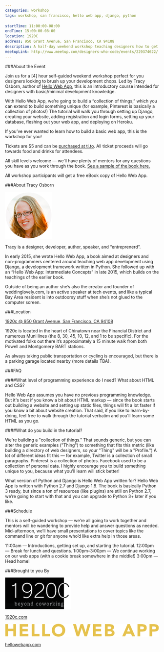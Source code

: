 ```yaml
---
categories: workshop
tags: workshop, san francisco, hello web app, django, python

startTime: 11:00:00-08:00
endTime: 15:00:00-08:00
location: 1920C
address: 950 Grant Avenue, San Francisco, CA 94108
description: A half-day weekend workshop teaching designers how to get started building their own web application based on the popular eBook Hello Web App.
meetupLink: http://www.meetup.com/designers-who-code/events/229374622/
---
```


###About the Event

Join us for a [4] hour self-guided weekend workshop perfect for you designers looking to brush up your development chops. Led by Tracy Osborn, author of [Hello Web App](http://hellowebapp.com), this is an introductory course intended for designers with basic/minimal development knowledge.

With Hello Web App, we’re going to build a “collection of things,” which you can extend to build something unique (for example, Pinterest is basically a collection of photos!) The tutorial will walk you through setting up Django, creating your website, adding registration and login forms, setting up your database, fleshing out your web app, and deploying on Heroku.

If you’ve ever wanted to learn how to build a basic web app, this is the workshop for you!

Tickets are $5 and can be [purchased at ti.to](https://ti.to/designers-who-code/django-for-designers-workshop). All ticket proceeds will go towards food and drinks for attendees.

All skill levels welcome — we’ll have plenty of mentors for any questions you have as you work through the book. [See a sample of the book here.](http://hellowebapp.com/sample)

All workshop participants will get a free eBook copy of Hello Web App. 

<!---
Tickets are $5 and can be purchased at [Eventbrite?]. All ticket proceeds will go towards food and drinks for attendees. [Food TBD]
-->

###About Tracy Osborn

![Tracy Osborn](/images/speaker-tracy-osborn.jpg)

Tracy is a designer, developer, author, speaker, and “entreprenerd”.

In early 2015, she wrote Hello Web App, a book aimed at designers and non-programmers centered around teaching web app development using Django, a development framework written in Python. She followed up with an “Hello Web App: Intermediate Concepts” in late 2015, which builds on the teachings of the earlier book.

Outside of being an author she’s also the creator and founder of weddinglovely.com, is an active speaker at tech events, and like a typical Bay Area resident is into outdoorsy stuff when she’s not glued to the computer screen. 

###Location

[1920c @ 950 Grant Avenue, San Francisco, CA 94108](https://www.google.com/maps/place/950+Grant+Ave,+San+Francisco,+CA+94108/@37.7957488,-122.4085396,17z/data=!3m1!4b1!4m2!3m1!1s0x808580f4af85a709:0x29396a975ece1b5)

1920c is located in the heart of Chinatown near the Financial District and numerous Muni lines (the 8, 30, 45, 10, 12, and 1 to be specific). For the motivated folks out there it’s approximately a 15 minute walk from both Powell and Montgomery BART stations.

As always taking public transportation or cycling is encouraged, but there is a parking garage located nearby (more details TBA).

###FAQ

####What level of programming experience do I need? What about HTML and CSS?

Hello Web App assumes you have no previous programming knowledge. But it's best if you know a bit about HTML markup — since the book starts out building a website and setting up static files, things will fit a lot faster if you know a bit about website creation. That said, if you like to learn-by-doing, feel free to walk through the tutorial verbatim and you'll learn some HTML as you go.

####What do you build in the tutorial?

We're building a "collection of things." That sounds generic, but you can alter the generic examples ("Thing") to something that fits this metric (like building a directory of web designers, so your "Thing" will be a "Profile.") A lot of different ideas fit this — for example, Twitter is a collection of small paragraphs. Pinterest is a collection of photos. Facebook used to be a collection of personal data. I highly encourage you to build something unique to you, because what you'll learn will stick better!

What version of Python and Django is Hello Web App written for?
Hello Web App is written with Python 2.7 and Django 1.8. The book is basically Python 3 ready, but since a ton of resources (like plugins) are still on Python 2.7, we’re going to start with that and you can upgrade to Python 3+ later if you like.

###Schedule

This is a self-guided workshop — we’re all going to work together and mentors will be wandering to provide help and answer questions as needed. Mid-afternoon, we’ll have small presentations to cover topics like the command line or git for anyone who’d like extra help in those areas.

11:00am — Introductions, getting set up, and starting the tutorial.
12:00pm — Break for lunch and questions.
1:00pm–3:00pm — We continue working on our web apps (with a cookie break somewhere in the middle!)
3:00pm — Head home!

###Brought to you By

![1920c](/images/logo-1920c.png)

[1920c.com](http://1920c.com)

![Hello Web App](/images/logo-hellowebapp.svg)

[hellowebapp.com](https://hellowebapp.com/)